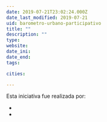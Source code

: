 ```yaml
---
date: 2019-07-21T23:02:24.000Z
date_last_modified: 2019-07-21
uid: barometro-urbano-participativo
title: ""
description: ""
type: 
website: 
date_ini: 
date_end: 
tags:

cities: 

---
```


Esta iniciativa fue realizada por:

- [](/i/fundacion-encuentro-para-la-participacion-ciudadana-y-la-ampliacion-de-derechos.html)
- [](/i/ctrl-s-a.html)
